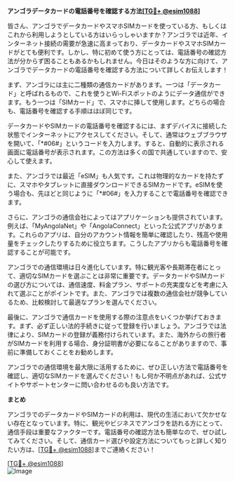 **アンゴラデータカードの電話番号を確認する方法[[TG💪+ @esim1088](https://t.me/s/esim1088)]**

皆さん、アンゴラでデータカードやスマホSIMカードを使っている方、もしくはこれから利用しようとしている方はいらっしゃいますか？アンゴラでは近年、インターネット接続の需要が急速に高まっており、データカードやスマホSIMカードがとても便利です。しかし、特に初めて使う方にとっては、電話番号の確認方法が分からず困ることもあるかもしれません。今日はそのような方に向けて、アンゴラでデータカードの電話番号を確認する方法について詳しくお伝えします！

まず、アンゴラには主に二種類の通信カードがあります。一つは「データカード」と呼ばれるもので、これを使うとWi-Fiスポットのようにデータ通信ができます。もう一つは「SIMカード」で、スマホに挿して使用します。どちらの場合も、電話番号を確認する手順はほぼ同じです。

データカードやSIMカードの電話番号を確認するには、まずデバイスに接続した状態でインターネットにアクセスしてください。そして、通常はウェブブラウザを開いて、「*#06#」というコードを入力します。すると、自動的に表示される画面に電話番号が表示されます。この方法は多くの国で共通していますので、安心して使えます。

また、アンゴラでは最近「eSIM」も人気です。これは物理的なカードを持たずに、スマホやタブレットに直接ダウンロードできるSIMカードです。eSIMを使う場合も、先ほどと同じように「*#06#」を入力することで電話番号を確認できます。

さらに、アンゴラの通信会社によってはアプリケーションも提供されています。例えば、「MyAngolaNet」や「AngolaConnect」といった公式アプリがあります。これらのアプリは、自分のアカウント情報を簡単に確認したり、残高や使用量をチェックしたりするために役立ちます。こうしたアプリからも電話番号を確認することが可能です。

アンゴラでの通信環境は日々進化しています。特に観光客や長期滞在者にとって、適切なSIMカードを選ぶことは非常に重要です。データカードやSIMカードの選び方については、通信速度、料金プラン、サポートの充実度などを考慮に入れて選ぶことがポイントです。また、アンゴラでは複数の通信会社が競争しているため、比較検討して最適なプランを選んでください。

最後に、アンゴラで通信カードを使用する際の注意点をいくつか挙げておきます。まず、必ず正しい法的手続きに従って登録を行いましょう。アンゴラでは法律により、SIMカードの登録が義務付けられています。また、海外からの旅行者がSIMカードを利用する場合、身分証明書が必要になることがありますので、事前に準備しておくことをお勧めします。

アンゴラでの通信環境を最大限に活用するために、ぜひ正しい方法で電話番号を確認し、適切なSIMカードを選んでください！もし何か不明点があれば、公式サイトやサポートセンターに問い合わせるのも良い方法です。

**まとめ**

アンゴラでのデータカードやSIMカードの利用は、現代の生活において欠かせない存在となっています。特に、観光やビジネスでアンゴラを訪れる方にとって、通信手段は重要なファクターです。電話番号の確認方法も簡単なので、ぜひ試してみてください。そして、通信カード選びや設定方法についてもっと詳しく知りたい方は、[[TG💪+ @esim1088](https://t.me/s/esim1088)]までご連絡ください！

[[TG💪+ @esim1088](https://t.me/s/esim1088)]  
![Image](https://i.postimg.cc/Y0z9fWf4/image.png)